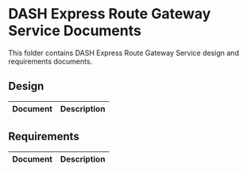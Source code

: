 # DASH Express Route Gateway Service Documents

This folder contains DASH Express Route Gateway Service design and requirements documents.

## Design

| Document                                               | Description                                |
| ------------------------------------------------------ | ------------------------------------------ |


## Requirements

| Document                                               | Description                                |
| ------------------------------------------------------ | ------------------------------------------ |